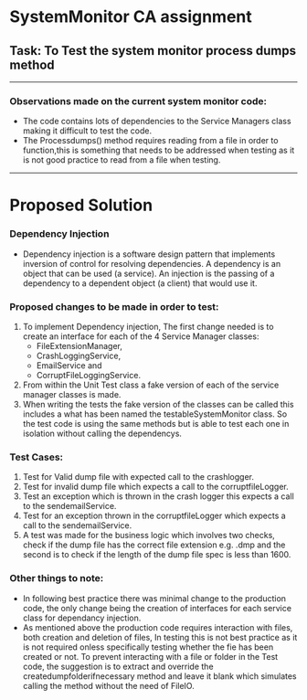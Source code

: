 # SystemMonitor CA assignment 
## Task: To Test the system monitor process dumps method
------------------------
### Observations made on the current system monitor code:
* The code contains lots of dependencies to the Service Managers class making it difficult to test the code.
* The Processdumps() method requires reading from a file in order to function,this is something that needs to be addressed when testing as it is not good practice to read from a file when testing.
------------------------ 
# Proposed Solution
### Dependency Injection
*  Dependency injection is a software design pattern that implements inversion of control for resolving dependencies. A dependency is an object that can be used (a service). An injection is the passing of a dependency to a dependent object (a client) that would use it.

### Proposed changes to be made in order to test:
1. To implement Dependency injection, The first change needed is to create an interface for each of the 4 Service Manager classes:    
    * FileExtensionManager, 
    * CrashLoggingService, 
    * EmailService and 
    * CorruptFileLoggingService.  
2. From within the Unit Test class a fake version of each of the service manager classes is made. 
3. When writing the tests the fake version of the classes can be called this includes a what has been named the testableSystemMonitor class. So the test code is using the same methods but is able to test each one in isolation without calling the dependencys.
### Test Cases:
1. Test for Valid dump file with expected call to the crashlogger.
2. Test for invalid dump file which expects a call to the corruptfileLogger.
3. Test an exception which is thrown in the crash logger this expects a call to the sendemailService.
4. Test for an exception thrown in the corruptfileLogger which expects a call to the sendemailService.
5. A test was made for the business logic which involves two checks, check if the dump file has the correct file extension e.g. .dmp and the second is to check if the length of the dump file spec is less than 1600.
### Other things to note:
* In following best practice there was minimal change to the production code, the only change being the creation of interfaces for each service class for dependancy injection.
* As mentioned above the production code requires interaction with files, both creation and deletion of files, In testing this is not best practice as it is not required onless specifically testing whether the fie has been created or not. To prevent interacting with a file or folder in the Test code, the suggestion is to extract and override the createdumpfolderifnecessary method and leave it blank which simulates calling the method without the need of FileIO.


